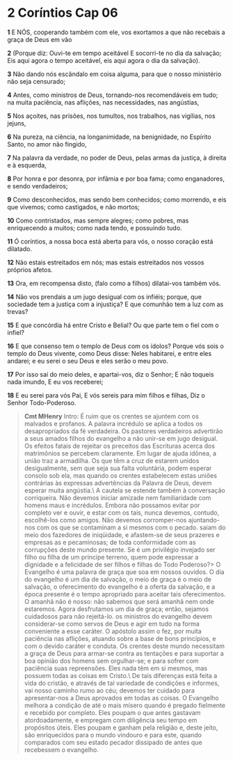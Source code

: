 # 2 Coríntios Cap 06

**1** 	E NÓS, cooperando também com ele, vos exortamos a que não recebais a graça de Deus em vão

**2** 	(Porque diz: Ouvi-te em tempo aceitável E socorri-te no dia da salvação; Eis aqui agora o tempo aceitável, eis aqui agora o dia da salvação).

**3** 	Não dando nós escândalo em coisa alguma, para que o nosso ministério não seja censurado;

**4** 	Antes, como ministros de Deus, tornando-nos recomendáveis em tudo; na muita paciência, nas aflições, nas necessidades, nas angústias,

**5** 	Nos açoites, nas prisões, nos tumultos, nos trabalhos, nas vigílias, nos jejuns,

**6** 	Na pureza, na ciência, na longanimidade, na benignidade, no Espírito Santo, no amor não fingido,

**7** 	Na palavra da verdade, no poder de Deus, pelas armas da justiça, à direita e à esquerda,

**8** 	Por honra e por desonra, por infâmia e por boa fama; como enganadores, e sendo verdadeiros;

**9** 	Como desconhecidos, mas sendo bem conhecidos; como morrendo, e eis que vivemos; como castigados, e não mortos;

**10** 	Como contristados, mas sempre alegres; como pobres, mas enriquecendo a muitos; como nada tendo, e possuindo tudo.

**11** 	Ó coríntios, a nossa boca está aberta para vós, o nosso coração está dilatado.

**12** 	Não estais estreitados em nós; mas estais estreitados nos vossos próprios afetos.

**13** 	Ora, em recompensa disto, (falo como a filhos) dilatai-vos também vós.

**14** 	Não vos prendais a um jugo desigual com os infiéis; porque, que sociedade tem a justiça com a injustiça? E que comunhão tem a luz com as trevas?

**15** 	E que concórdia há entre Cristo e Belial? Ou que parte tem o fiel com o infiel?

**16** 	E que consenso tem o templo de Deus com os ídolos? Porque vós sois o templo do Deus vivente, como Deus disse: Neles habitarei, e entre eles andarei; e eu serei o seu Deus e eles serão o meu povo.

**17** 	Por isso saí do meio deles, e apartai-vos, diz o Senhor; E não toqueis nada imundo, E eu vos receberei;

**18** 	E eu serei para vós Pai, E vós sereis para mim filhos e filhas, Diz o Senhor Todo-Poderoso.


> **Cmt MHenry** Intro: É ruim que os crentes se ajuntem com os malvados e profanos. A palavra incrédulo se aplica a todos os desapropriados da fé verdadeira. Os pastores verdadeiros advertirão a seus amados filhos do evangelho a não unir-se em jugo desigual. Os efeitos fatais de rejeitar os preceitos das Escrituras acerca dos matrimônios se percebem claramente. Em lugar de ajuda idônea, a união traz a armadilha. Os que têm a cruz de estarem unidos desigualmente, sem que seja sua falta voluntária, podem esperar consolo sob ela, mas quando os crentes estabelecem estas uniões contrárias às expressas advertências da Palavra de Deus, devem esperar muita angústia.\ A cautela se estende também à conversação corriqueira. Não devemos iniciar amizade nem familiaridade com homens maus e incrédulos. Embora não possamos evitar por completo ver e ouvir, e estar com os tais, nunca devemos, contudo, escolhê-los como amigos. Não devemos corromper-nos ajuntando-nos com os que se contaminam a si mesmos com o pecado. saiam do meio dos fazedores de iniqüidade, e afastem-se de seus prazeres e empresas as e pecaminosas; de toda conformidade com as corrupções deste mundo presente. Se é um privilégio invejado ser filho ou filha de um príncipe terreno, quem pode expressar a dignidade e a felicidade de ser filhos e filhas do Todo Poderoso?> O Evangelho é uma palavra de graça que soa em nossos ouvidos. O dia do evangelho é um dia de salvação, o meio de graça é o meio de salvação, o oferecimento do evangelho é a oferta da salvação, e a época presente é o tempo apropriado para aceitar tais oferecimentos. O amanhã não é nosso: não sabemos que será amanhã nem onde estaremos. Agora desfrutamos um dia de graça; então, sejamos cuidadosos para não rejeitá-lo. os ministros do evangelho devem considerar-se como servos de Deus e agir em tudo na forma conveniente a esse caráter. O apóstolo assim o fez, por muita paciência nas aflições, atuando sobre a base de bons princípios, e com o devido caráter e conduta. Os crentes deste mundo necessitam a graça de Deus para armar-se contra as tentações e para suportar a boa opinião dos homens sem orgulhar-se; e para sofrer com paciência suas repreensões. Eles nada têm em si mesmos, mas possuem todas as coisas em Cristo.\ De tais diferenças está feita a vida do cristão, e através de tal variedade de condições e informes, vai nosso caminho rumo ao céu; devemos ter cuidado para apresentar-nos a Deus aprovados em todas as coisas. O Evangelho melhora a condição de até o mais mísero quando é pregado fielmente e recebido por completo. Eles poupam o que antes gastavam atordoadamente, e empregam com diligência seu tempo em propósitos úteis. Eles poupam e ganham pela religião e, deste jeito, são enriquecidos para o mundo vindouro e para este, quando comparados com seu estado pecador dissipado de antes que recebessem o evangelho.